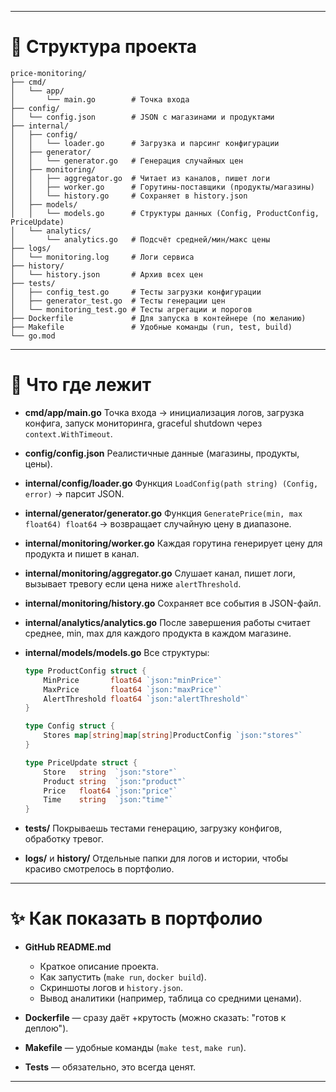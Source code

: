 
---

# 📂 Структура проекта

```
price-monitoring/
├── cmd/
│   └── app/
│       └── main.go        # Точка входа
├── config/
│   └── config.json        # JSON с магазинами и продуктами
├── internal/
│   ├── config/
│   │   └── loader.go      # Загрузка и парсинг конфигурации
│   ├── generator/
│   │   └── generator.go   # Генерация случайных цен
│   ├── monitoring/
│   │   ├── aggregator.go  # Читает из каналов, пишет логи
│   │   ├── worker.go      # Горутины-поставщики (продукты/магазины)
│   │   └── history.go     # Сохраняет в history.json
│   ├── models/
│   │   └── models.go      # Структуры данных (Config, ProductConfig, PriceUpdate)
│   └── analytics/
│       └── analytics.go   # Подсчёт средней/мин/макс цены
├── logs/
│   └── monitoring.log     # Логи сервиса
├── history/
│   └── history.json       # Архив всех цен
├── tests/
│   ├── config_test.go     # Тесты загрузки конфигурации
│   ├── generator_test.go  # Тесты генерации цен
│   └── monitoring_test.go # Тесты агрегации и порогов
├── Dockerfile             # Для запуска в контейнере (по желанию)
├── Makefile               # Удобные команды (run, test, build)
└── go.mod
```

---

# 📌 Что где лежит

* **cmd/app/main.go**
  Точка входа → инициализация логов, загрузка конфига, запуск мониторинга, graceful shutdown через `context.WithTimeout`.

* **config/config.json**
  Реалистичные данные (магазины, продукты, цены).

* **internal/config/loader.go**
  Функция `LoadConfig(path string) (Config, error)` → парсит JSON.

* **internal/generator/generator.go**
  Функция `GeneratePrice(min, max float64) float64` → возвращает случайную цену в диапазоне.

* **internal/monitoring/worker.go**
  Каждая горутина генерирует цену для продукта и пишет в канал.

* **internal/monitoring/aggregator.go**
  Слушает канал, пишет логи, вызывает тревогу если цена ниже `alertThreshold`.

* **internal/monitoring/history.go**
  Сохраняет все события в JSON-файл.

* **internal/analytics/analytics.go**
  После завершения работы считает среднее, min, max для каждого продукта в каждом магазине.

* **internal/models/models.go**
  Все структуры:

  ```go
  type ProductConfig struct {
      MinPrice       float64 `json:"minPrice"`
      MaxPrice       float64 `json:"maxPrice"`
      AlertThreshold float64 `json:"alertThreshold"`
  }

  type Config struct {
      Stores map[string]map[string]ProductConfig `json:"stores"`
  }

  type PriceUpdate struct {
      Store   string  `json:"store"`
      Product string  `json:"product"`
      Price   float64 `json:"price"`
      Time    string  `json:"time"`
  }
  ```

* **tests/**
  Покрываешь тестами генерацию, загрузку конфигов, обработку тревог.

* **logs/** и **history/**
  Отдельные папки для логов и истории, чтобы красиво смотрелось в портфолио.

---

# ✨ Как показать в портфолио

* **GitHub README.md**

  * Краткое описание проекта.
  * Как запустить (`make run`, `docker build`).
  * Скриншоты логов и `history.json`.
  * Вывод аналитики (например, таблица со средними ценами).
* **Dockerfile** — сразу даёт +крутость (можно сказать: "готов к деплою").
* **Makefile** — удобные команды (`make test`, `make run`).
* **Tests** — обязательно, это всегда ценят.

---